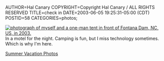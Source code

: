 AUTHOR=Hal Canary
COPYRIGHT=Copyright Hal Canary / ALL RIGHTS RESERVED
TITLE=check in
DATE=2003-06-05 19:25:31-05:00 (CDT)
POSTID=58
CATEGORIES=photos;

[![photograph of myself and a one-man tent in front of Fontana Dam, NC, US, in 2003.](https://halcanary.org/photos/thumb/2003-06-03-fontana.jpg)](https://halcanary.org/photos/2003-06-03-fontana.jpg) In a motel for the night. Camping is fun, but I miss technology sometimes. Which is why I'm here.

[Summer Vacation Photos](https://halcanary.org/p/photo-2003-06/)

